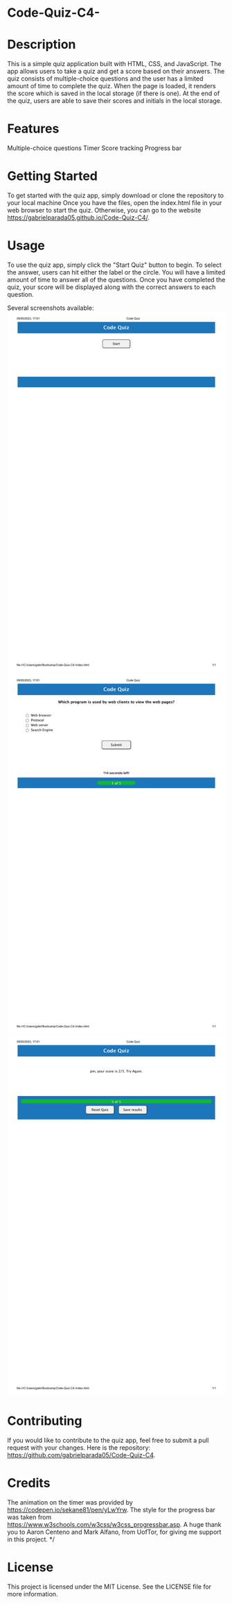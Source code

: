 # Code-Quiz-C4-
# Description
This is a simple quiz application built with HTML, CSS, and JavaScript. The app allows users to take a quiz and get a score based on their answers. The quiz consists of multiple-choice questions and the user has a limited amount of time to complete the quiz. When the page is loaded, it renders the score which is saved in the local storage (if there is one). At the end of the quiz, users are able to save their scores and initials in the local storage.

# Features
Multiple-choice questions
Timer
Score tracking
Progress bar

# Getting Started
To get started with the quiz app, simply download or clone the repository to your local machine  Once you have the files, open the  index.html file in your web browser to start the quiz. Otherwise, you can go to the website https://gabrielparada05.github.io/Code-Quiz-C4/.

# Usage
To use the quiz app, simply click the "Start Quiz" button to begin. To select the answer, users can hit either the label or the circle. You will have a limited amount of time to answer all of the questions. Once you have completed the quiz, your score will be displayed along with the correct answers to each question.

Several screenshots available: 
![alt text](/assets/Code%20Quiz1.png)
![alt text](/assets/Code%20Quiz2.png)
![alt text](/assets/Code%20Quiz3.png)

# Contributing
If you would like to contribute to the quiz app, feel free to submit a pull request with your changes. Here is the repository: https://github.com/gabrielparada05/Code-Quiz-C4.

# Credits
The animation on the timer was provided by https://codepen.io/sekane81/pen/yLwYrw. The style for the progress bar was taken from https://www.w3schools.com/w3css/w3css_progressbar.asp. A huge thank you to Aaron Centeno and Mark Alfano, from UofTor, for giving me support in this project. 
*/


# License
This project is licensed under the MIT License. See the LICENSE file for more information.